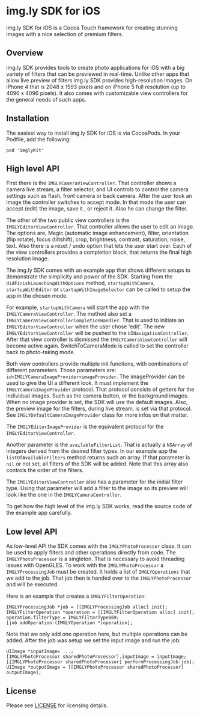 # img.ly SDK for iOS

img.ly SDK for iOS is a Cocoa Touch framework for creating stunning images with a nice selection of premium filters.

## Overview

img.ly SDK provides tools to create photo applications for iOS with a big variety of filters that can be previewed in real-time. Unlike other apps that allow live preview of filters img.ly SDK provides high-resolution images. On iPhone 4 that is 2048 x 1593 pixels and on iPhone 5 full resolution (up to 4096 x 4096 pixels). It also comes with customizable view controllers for the general needs of such apps.


## Installation

The easiest way to install img.ly SDK for iOS is via CocoaPods. In your Podfile, add the following:

    pod 'imglyKit'


## High level API

First there is the `IMGLYCameraViewController`. That controller shows a camera live stream, a filter selector, and UI controls to control the camera settings such as flash, front camera or back camera. After the user took an image the controller switches to accept mode. In that mode the user can accept (edit) the image, save it , or reject it. Also he can change the filter.

The other of the two public view controllers is the `IMGLYEditorViewController`. That controller allows the user to edit an image. The options are, Magic (automatic image enhancement), filter, orientation (flip rotate), focus (tiltshift), crop, brightness, contrast, saturation, noise, text. Also there is a reset / undo option that lets the user start over. Each of the view controllers provides a completion block, that returns the final high resolution image.

The img.ly SDK comes with an example app that shows different setups to demonstrate the simplicity and power of the SDK. Starting from the `didFinishLaunchingWithOptions` method, `startupWithCamera`, `startupWithEditor` or `startupWithImageSelector` can be called to setup the app in the chosen mode.

For example, `startupWithCamera` will start the app with the `IMGLYCameraViewController`. The method also set a `IMGLYCameraViewControllerCompletionHandler`. That is used to initiate an `IMGLYEditorViewController` when the user chose 'edit'. The new `IMGLYEditorViewController` will be pushed to the `UINavigationController`. After that view controller is dismissed the `IMGLYCameraViewController` will become active again. SwitchToCameraMode is called to set the controller back to photo-taking mode.

Both view controllers provide multiple init functions, with combinations of different parameters. Those parameters are: `id<IMGLYCameraImageProvider>imageProvider`. The imageProvider can be used to give the UI a different look. It must implement the `IMGLYCameraImageProvider` protocol. That protocol consists of getters for the individual images. Such as the camera button, or the background images. When no image provider is set, the SDK will use the default images. Also, the preview image for the filters, during live stream, is set via that protocol. See `IMGLYDefaultCameraImageProvider` class for more infos on that matter.

The `IMGLYEditorImageProvider` is the equivalent protocol for the `IMGLYEditorViewController`.

Another parameter is the `availableFilterList`. That is actually a `NSArray` of integers derived from the desired filter types. In our example app the `listOfAvailableFilters` method returns such an array. If that parameter is `nil` or not set, all filters of the SDK will be added. Note that this array also controls the order of the filters.

The `IMGLYEditorViewController` also has a parameter for the initial filter type. Using that parameter will add a filter to the image so its preview will look like the one in the `IMGLYCameraController`.

To get how the high level of the img.ly SDK works, read the source code of the example app carefully.


## Low level API

As low-level API the SDK comes with the `IMGLYPhotoProcessor` class. It can be used to apply filters and other operations directly from code. The `IMGLYPhotoProcessor` is a singleton. That is necessary to avoid threading issues with OpenGLES. To work with the `IMGLYPhotoProcessor` a `IMGLYProcessingJob` must be created. It holds a list of `IMGLYOperations` that we add to the job. That job then is handed over to the `IMGLYPhotoProcessor` and will be executed.

Here is an example that creates a `IMGLYFilterOperation`:

    IMGLYProcessingJob *job = [[IMGLYProcessingJob alloc] init];
    IMGLYFilterOperation *operation = [[IMGLYFilterOperation alloc] init];
    operation.filterType = IMGLYFilterType669;
    [job addOperation:(IMGLYOperation *)operation];

Note that we only add one operation here, but multiple operations can be added. After the job was setup we set the input image and run the job:

    UIImage *inputImage= ...;
    [IMGLYPhotoProcessor sharedPhotoProcessor].inputImage = inputImage;
    [[IMGLYPhotoProcessor sharedPhotoProcessor] performProcessingJob:job];
    UIImage *outputImage = [[IMGLYPhotoProcessor sharedPhotoProcessor] outputImage];


## License

Please see [LICENSE](https://github.com/imgly/imgly-sdk-ios/blob/master/LICENSE) for licensing details.
